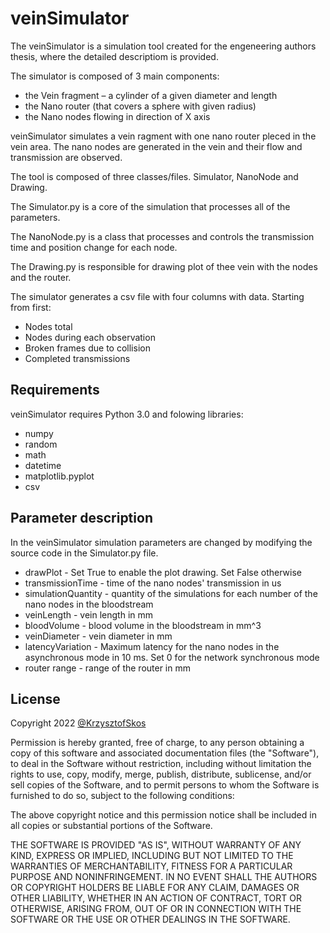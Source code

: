 # veinSimulator

The veinSimulator is a simulation tool created for the engeneering authors thesis, where the detailed descriptiom is provided.

The simulator is composed of 3 main components:

- the Vein fragment – a cylinder of a given diameter and length
- the Nano router (that covers a sphere with given radius)
- the Nano nodes flowing in direction of X axis

veinSimulator simulates a vein ragment with one nano router pleced in the vein area. The nano nodes are generated in the vein and their flow and transmission are observed.

The tool is composed of three classes/files. Simulator, NanoNode and Drawing.

The Simulator.py is a core of the simulation that processes all of the parameters.

The NanoNode.py is a class that processes and controls the transmission time and position change for each node.

The Drawing.py is responsible for drawing plot of thee vein with the nodes and the router.

The simulator generates a csv file with four columns with data. Starting from first:

- Nodes total
- Nodes during each observation
- Broken frames due to collision
- Completed transmissions

## Requirements

veinSimulator requires Python 3.0 and folowing libraries:

- numpy
- random
- math
- datetime
- matplotlib.pyplot
- csv

## Parameter description

In the veinSimulator simulation parameters are changed by modifying the source code in the Simulator.py file.

- drawPlot - Set True to enable the plot drawing. Set False otherwise
- transmissionTime - time of the nano nodes' transmission in us
- simulationQuantity - quantity of the simulations for each number of the nano nodes in the bloodstream
- veinLength - vein length in mm
- bloodVolume - blood volume in the bloodstream in mm^3
- veinDiameter - vein diameter in mm
- latencyVariation - Maximum latency for the nano nodes in the asynchronous mode in 10 ms. Set 0 for the network synchronous mode
- router range - range of the router in mm

## License

Copyright 2022 [@KrzysztofSkos](https://github.com/KrzysztofSkos)

Permission is hereby granted, free of charge, to any person obtaining a copy of this software and associated documentation files (the "Software"), to deal in the Software without restriction, including without limitation the rights to use, copy, modify, merge, publish, distribute, sublicense, and/or sell copies of the Software, and to permit persons to whom the Software is furnished to do so, subject to the following conditions:

The above copyright notice and this permission notice shall be included in all copies or substantial portions of the Software.

THE SOFTWARE IS PROVIDED "AS IS", WITHOUT WARRANTY OF ANY KIND, EXPRESS OR IMPLIED, INCLUDING BUT NOT LIMITED TO THE WARRANTIES OF MERCHANTABILITY, FITNESS FOR A PARTICULAR PURPOSE AND NONINFRINGEMENT. IN NO EVENT SHALL THE AUTHORS OR COPYRIGHT HOLDERS BE LIABLE FOR ANY CLAIM, DAMAGES OR OTHER LIABILITY, WHETHER IN AN ACTION OF CONTRACT, TORT OR OTHERWISE, ARISING FROM, OUT OF OR IN CONNECTION WITH THE SOFTWARE OR THE USE OR OTHER DEALINGS IN THE SOFTWARE.
